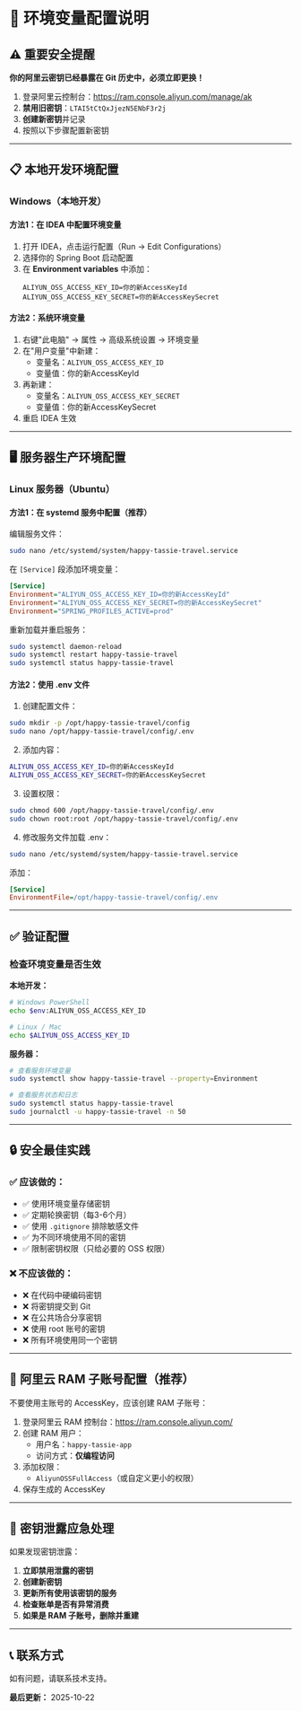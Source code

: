 # 🔐 环境变量配置说明

## ⚠️ 重要安全提醒

**你的阿里云密钥已经暴露在 Git 历史中，必须立即更换！**

1. 登录阿里云控制台：https://ram.console.aliyun.com/manage/ak
2. **禁用旧密钥**：`LTAI5tCtQxJjezN5ENbF3r2j`
3. **创建新密钥**并记录
4. 按照以下步骤配置新密钥

---

## 📋 本地开发环境配置

### Windows（本地开发）

#### 方法1：在 IDEA 中配置环境变量

1. 打开 IDEA，点击运行配置（Run → Edit Configurations）
2. 选择你的 Spring Boot 启动配置
3. 在 **Environment variables** 中添加：
   ```
   ALIYUN_OSS_ACCESS_KEY_ID=你的新AccessKeyId
   ALIYUN_OSS_ACCESS_KEY_SECRET=你的新AccessKeySecret
   ```

#### 方法2：系统环境变量

1. 右键"此电脑" → 属性 → 高级系统设置 → 环境变量
2. 在"用户变量"中新建：
   - 变量名：`ALIYUN_OSS_ACCESS_KEY_ID`
   - 变量值：你的新AccessKeyId
3. 再新建：
   - 变量名：`ALIYUN_OSS_ACCESS_KEY_SECRET`
   - 变量值：你的新AccessKeySecret
4. 重启 IDEA 生效

---

## 🖥️ 服务器生产环境配置

### Linux 服务器（Ubuntu）

#### 方法1：在 systemd 服务中配置（推荐）

编辑服务文件：
```bash
sudo nano /etc/systemd/system/happy-tassie-travel.service
```

在 `[Service]` 段添加环境变量：
```ini
[Service]
Environment="ALIYUN_OSS_ACCESS_KEY_ID=你的新AccessKeyId"
Environment="ALIYUN_OSS_ACCESS_KEY_SECRET=你的新AccessKeySecret"
Environment="SPRING_PROFILES_ACTIVE=prod"
```

重新加载并重启服务：
```bash
sudo systemctl daemon-reload
sudo systemctl restart happy-tassie-travel
sudo systemctl status happy-tassie-travel
```

#### 方法2：使用 .env 文件

1. 创建配置文件：
```bash
sudo mkdir -p /opt/happy-tassie-travel/config
sudo nano /opt/happy-tassie-travel/config/.env
```

2. 添加内容：
```bash
ALIYUN_OSS_ACCESS_KEY_ID=你的新AccessKeyId
ALIYUN_OSS_ACCESS_KEY_SECRET=你的新AccessKeySecret
```

3. 设置权限：
```bash
sudo chmod 600 /opt/happy-tassie-travel/config/.env
sudo chown root:root /opt/happy-tassie-travel/config/.env
```

4. 修改服务文件加载 .env：
```bash
sudo nano /etc/systemd/system/happy-tassie-travel.service
```

添加：
```ini
[Service]
EnvironmentFile=/opt/happy-tassie-travel/config/.env
```

---

## ✅ 验证配置

### 检查环境变量是否生效

**本地开发：**
```bash
# Windows PowerShell
echo $env:ALIYUN_OSS_ACCESS_KEY_ID

# Linux / Mac
echo $ALIYUN_OSS_ACCESS_KEY_ID
```

**服务器：**
```bash
# 查看服务环境变量
sudo systemctl show happy-tassie-travel --property=Environment

# 查看服务状态和日志
sudo systemctl status happy-tassie-travel
sudo journalctl -u happy-tassie-travel -n 50
```

---

## 🔒 安全最佳实践

### ✅ 应该做的：
- ✅ 使用环境变量存储密钥
- ✅ 定期轮换密钥（每3-6个月）
- ✅ 使用 `.gitignore` 排除敏感文件
- ✅ 为不同环境使用不同的密钥
- ✅ 限制密钥权限（只给必要的 OSS 权限）

### ❌ 不应该做的：
- ❌ 在代码中硬编码密钥
- ❌ 将密钥提交到 Git
- ❌ 在公共场合分享密钥
- ❌ 使用 root 账号的密钥
- ❌ 所有环境使用同一个密钥

---

## 📝 阿里云 RAM 子账号配置（推荐）

不要使用主账号的 AccessKey，应该创建 RAM 子账号：

1. 登录阿里云 RAM 控制台：https://ram.console.aliyun.com/
2. 创建 RAM 用户：
   - 用户名：`happy-tassie-app`
   - 访问方式：**仅编程访问**
3. 添加权限：
   - `AliyunOSSFullAccess`（或自定义更小的权限）
4. 保存生成的 AccessKey

---

## 🚨 密钥泄露应急处理

如果发现密钥泄露：

1. **立即禁用泄露的密钥**
2. **创建新密钥**
3. **更新所有使用该密钥的服务**
4. **检查账单是否有异常消费**
5. **如果是 RAM 子账号，删除并重建**

---

## 📞 联系方式

如有问题，请联系技术支持。

**最后更新：** 2025-10-22

